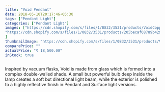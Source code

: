 ```yaml
---
title: "Void Pendant"
date: 2018-05-10T20:17:46+05:30
tags: ["Pendant Light"]
categories: ["Pendant Light"]
images: ["https://cdn.shopify.com/s/files/1/0832/3531/products/VoidCopper1_TomDixon_OrangeSkin1_362_362_s_c1_1024x1024.jpg?v=1507722486", "https://cdn.shopify.com/s/files/1/0832/3531/products/2717_20_1024x1024.jpg?v=1507722486", "https://cdn.shopify.com/s/files/1/0832/3531/products/led-pendant-lamps-Copper-Glass-Shade-pendant-light-modern-suspension-lighting-mirror-ball-lampshade-Pendant-Lamp_1024x1024.jpg?v=1507722486",
"https://cdn.shopify.com/s/files/1/0832/3531/products/205becaf08789b429b00f18d95c0ab58--tom-dixon-pendant-lights_1024x1024.jpg?v=1507722486"
]
thumbnailImage: "https://cdn.shopify.com/s/files/1/0832/3531/products/VoidCopper1_TomDixon_OrangeSkin1_362_362_s_c1_large.jpg?v=1507722486"
comparePrice: ""
actualPrice: "₹ 18,500.00"
inStock: true
---
```


Inspired by vacuum flasks, Void is made from glass which is formed into a complex double-walled shade. A small but powerful bulb deep inside the lamp creates a soft but directional light beam, while the exterior is polished to a highly reflective finish in Pendant and Surface light versions. 